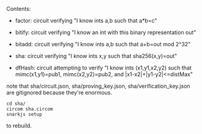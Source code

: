 Contents:

* factor: circuit verifying "I know ints a,b such that a*b=c"

* bitify: circuit verifying "I know an int with this binary representation out"

* bitadd: circuit verifying "I know ints a,b such that a+b=out mod 2^32"

* sha: circuit verifying "I know ints x,y such that sha256(x,y)=out"

* dfHash: circuit attempting to verify "I know ints (x1,y1,x2,y2) such that mimc(x1,y1)=pub1, mimc(x2,y2)=pub2, and |x1-x2|+|y1-y2|<=distMax"

note that sha/circuit.json, sha/proving_key.json, sha/verification_key.json are gitignored because they're enormous.
```
cd sha/
circom sha.circom
snarkjs setup
```
to rebuild.


